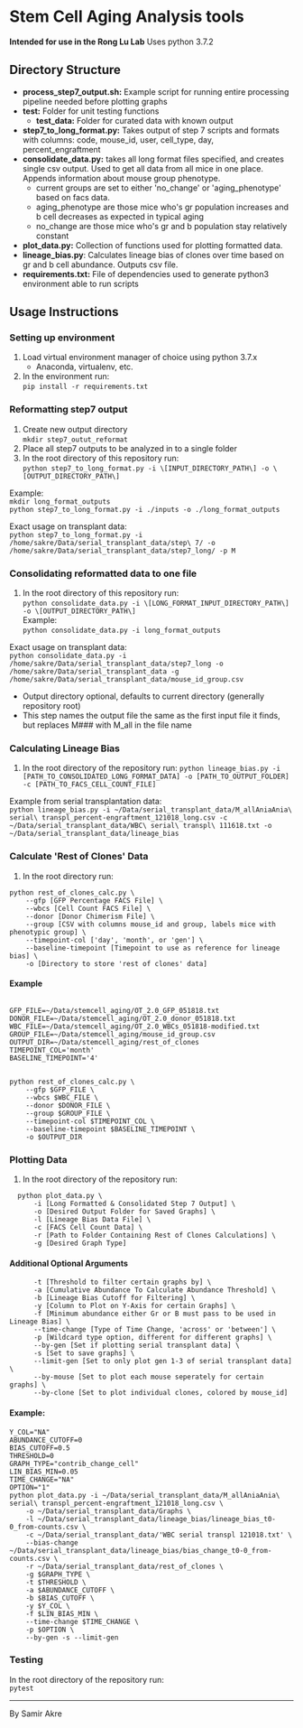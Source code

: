 # Stem Cell Aging Analysis tools
__Intended for use in the Rong Lu Lab__
Uses python 3.7.2

## Directory Structure
  - __process_step7_output.sh:__ Example script for running entire processing pipeline needed before plotting graphs   
  - __test:__ Folder for unit testing functions
    - __test_data:__ Folder for curated data with known output
  - __step7_to_long_format.py:__ Takes output of step 7 scripts and formats with columns: code, mouse_id, user, cell_type, day, percent_engraftment
  - __consolidate_data.py:__ takes all long format files specified, and creates single csv output. Used to get all data from all mice in one place. Appends information about mouse group phenotype.
    - current groups are set to either 'no_change' or 'aging_phenotype' based on facs data.
    - aging_phenotype are those mice who's gr population increases and b cell decreases as expected in typical aging
    - no_change are those mice who's gr and b population stay relatively constant
  - __plot_data.py:__ Collection of functions used for plotting formatted data.
  - __lineage_bias.py__: Calculates lineage bias of clones over time based on gr and b cell abundance. Outputs csv file.
  - __requirements.txt:__ File of dependencies used to generate  python3 environment able to run scripts


## Usage Instructions
### Setting up environment
  1. Load virtual environment manager of choice using python 3.7.x
      - Anaconda, virtualenv, etc.
  2. In the environment run:  
  `pip install -r requirements.txt`

### Reformatting step7 output
  1. Create new output directory  
  `mkdir step7_outut_reformat` 
  2. Place all step7 outputs to be analyzed in to a single folder
  3. In the root directory of this repository run:  
  `python step7_to_long_format.py -i \[INPUT_DIRECTORY_PATH\] -o \[OUTPUT_DIRECTORY_PATH\]`

Example:  
`mkdir long_format_outputs`  
`python step7_to_long_format.py -i ./inputs -o ./long_format_outputs`

Exact usage on transplant data:  
`python step7_to_long_format.py -i /home/sakre/Data/serial_transplant_data/step\ 7/ -o /home/sakre/Data/serial_transplant_data/step7_long/ -p M`

### Consolidating reformatted data to one file
  1. In the root directory of this repository run:  
  `python consolidate_data.py -i \[LONG_FORMAT_INPUT_DIRECTORY_PATH\] -o \[OUTPUT_DIRECTORY_PATH\]`  
Example:  
`python consolidate_data.py -i long_format_outputs`  

Exact usage on transplant data:  
`python consolidate_data.py -i /home/sakre/Data/serial_transplant_data/step7_long -o /home/sakre/Data/serial_transplant_data -g /home/sakre/Data/serial_transplant_data/mouse_id_group.csv`

- Output directory optional, defaults to current directory (generally repository root)
- This step names the output file the same as the first input file it finds, but replaces M### with
  M_all in the file name

### Calculating Lineage Bias
  1. In the root directory of the repository run:
  `python lineage_bias.py -i [PATH_TO_CONSOLIDATED_LONG_FORMAT_DATA] -o [PATH_TO_OUTPUT_FOLDER] -c [PATH_TO_FACS_CELL_COUNT_FILE]`  

Example from serial transplantation data:  
`python lineage_bias.py -i ~/Data/serial_transplant_data/M_allAniaAnia\ serial\ transpl_percent-engraftment_121018_long.csv -c ~/Data/serial_transplant_data/WBC\ serial\ transpl\ 111618.txt -o ~/Data/serial_transplant_data/lineage_bias`

### Calculate 'Rest of Clones' Data
1. In the root directory run:
```
python rest_of_clones_calc.py \
    --gfp [GFP Percentage FACS File] \
    --wbcs [Cell Count FACS File] \
    --donor [Donor Chimerism File] \
    --group [CSV with columns mouse_id and group, labels mice with phenotypic group] \
    --timepoint-col ['day', 'month', or 'gen'] \
    --baseline-timepoint [Timepoint to use as reference for lineage bias] \
    -o [Directory to store 'rest of clones' data]
```

#### Example
```

GFP_FILE=~/Data/stemcell_aging/OT_2.0_GFP_051818.txt
DONOR_FILE=~/Data/stemcell_aging/OT_2.0_donor_051818.txt
WBC_FILE=~/Data/stemcell_aging/OT_2.0_WBCs_051818-modified.txt
GROUP_FILE=~/Data/stemcell_aging/mouse_id_group.csv
OUTPUT_DIR=~/Data/stemcell_aging/rest_of_clones
TIMEPOINT_COL='month'
BASELINE_TIMEPOINT='4'


python rest_of_clones_calc.py \
    --gfp $GFP_FILE \
    --wbcs $WBC_FILE \
    --donor $DONOR_FILE \
    --group $GROUP_FILE \
    --timepoint-col $TIMEPOINT_COL \
    --baseline-timepoint $BASELINE_TIMEPOINT \
    -o $OUTPUT_DIR
```

### Plotting Data
  1. In the root directory of the repository run:  
```
  python plot_data.py \
      -i [Long Formatted & Consolidated Step 7 Output] \
      -o [Desired Output Folder for Saved Graphs] \
      -l [Lineage Bias Data File] \
      -c [FACS Cell Count Data] \
      -r [Path to Folder Containing Rest of Clones Calculations] \
      -g [Desired Graph Type] 
```
#### Additional Optional Arguments
```
      -t [Threshold to filter certain graphs by] \
      -a [Cumulative Abundance To Calculate Abundance Threshold] \
      -b [Lineage Bias Cutoff for Filtering] \
      -y [Column to Plot on Y-Axis for certain Graphs] \
      -f [Minimum abundance either Gr or B must pass to be used in Lineage Bias] \
      --time-change [Type of Time Change, 'across' or 'between'] \
      -p [Wildcard type option, different for different graphs] \
      --by-gen [Set if plotting serial transplant data] \
      -s [Set to save graphs] \
      --limit-gen [Set to only plot gen 1-3 of serial transplant data] \
      --by-mouse [Set to plot each mouse seperately for certain graphs] \
      --by-clone [Set to plot individual clones, colored by mouse_id]
```

#### Example:
  ```
  Y_COL="NA"
  ABUNDANCE_CUTOFF=0
  BIAS_CUTOFF=0.5
  THRESHOLD=0
  GRAPH_TYPE="contrib_change_cell"
  LIN_BIAS_MIN=0.05
  TIME_CHANGE="NA"
  OPTION="1"
  python plot_data.py -i ~/Data/serial_transplant_data/M_allAniaAnia\ serial\ transpl_percent-engraftment_121018_long.csv \
      -o ~/Data/serial_transplant_data/Graphs \
      -l ~/Data/serial_transplant_data/lineage_bias/lineage_bias_t0-0_from-counts.csv \
      -c ~/Data/serial_transplant_data/'WBC serial transpl 121018.txt' \
      --bias-change ~/Data/serial_transplant_data/lineage_bias/bias_change_t0-0_from-counts.csv \
      -r ~/Data/serial_transplant_data/rest_of_clones \
      -g $GRAPH_TYPE \
      -t $THRESHOLD \
      -a $ABUNDANCE_CUTOFF \
      -b $BIAS_CUTOFF \
      -y $Y_COL \
      -f $LIN_BIAS_MIN \
      --time-change $TIME_CHANGE \
      -p $OPTION \
      --by-gen -s --limit-gen
  ```


### Testing
In the root directory of the repository run:  
`pytest`

  

---
By Samir Akre
 
